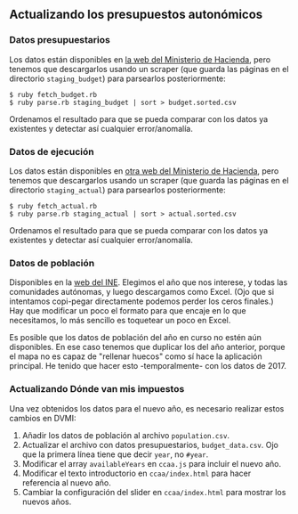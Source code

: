 ## Actualizando los presupuestos autonómicos

### Datos presupuestarios

Los datos están disponibles en [la web del Ministerio de Hacienda][1], pero tenemos que descargarlos usando un scraper (que guarda las páginas en el directorio `staging_budget`) para parsearlos posteriormente:

    $ ruby fetch_budget.rb
    $ ruby parse.rb staging_budget | sort > budget.sorted.csv

Ordenamos el resultado para que se pueda comparar con los datos ya existentes y detectar así cualquier error/anomalía.

[1]: https://serviciosweb.meh.es/apps/publicacionpresupuestos/aspx/inicio.aspx

### Datos de ejecución

Los datos están disponibles en [otra web del Ministerio de Hacienda][1], pero tenemos que descargarlos usando un scraper (que guarda las páginas en el directorio `staging_actual`) para parsearlos posteriormente:

    $ ruby fetch_actual.rb
    $ ruby parse.rb staging_actual | sort > actual.sorted.csv

Ordenamos el resultado para que se pueda comparar con los datos ya existentes y detectar así cualquier error/anomalía.

[1]: https://serviciostelematicosext.minhap.gob.es/SGCAL/publicacionliquidacion/aspx/menuInicio.aspx

### Datos de población

Disponibles en la [web del INE][2]. Elegimos el año que nos interese, y todas las comunidades autónomas, y luego descargamos como Excel. (Ojo que si intentamos copi-pegar directamente podemos perder los ceros finales.) Hay que modificar un poco el formato para que encaje en lo que necesitamos, lo más sencillo es toquetear un poco en Excel.

Es posible que los datos de población del año en curso no estén aún disponibles. En ese caso tenemos que duplicar los del año anterior, porque el mapa no es capaz de "rellenar huecos" como sí hace la aplicación principal. He tenido que hacer esto -temporalmente- con los datos de 2017.

[2]: http://www.ine.es/jaxiT3/Tabla.htm?t=2853&L=0

### Actualizando Dónde van mis impuestos

Una vez obtenidos los datos para el nuevo año, es necesario realizar estos cambios en DVMI:

1. Añadir los datos de población al archivo `population.csv`.
2. Actualizar el archivo con datos presupuestarios, `budget_data.csv`. Ojo que la primera línea tiene que decir `year`, no `#year`.
3. Modificar el array `availableYears` en `ccaa.js` para incluir el nuevo año.
4. Modificar el texto introductorio en `ccaa/index.html` para hacer referencia al nuevo año.
5. Cambiar la configuración del slider en `ccaa/index.html` para mostrar los nuevos años.